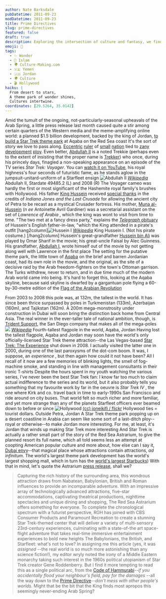 ```yaml
---
author: Nate Barksdale
pubDatetime: 2011-09-23
modDatetime: 2011-09-23
title: Prime Directives
slug: prime-directives
featured: false
draft: true
description: Exploring the intersection of culture and fantasy, we find Jordan's ambitious plan for a Star Trek-themed park.
emoji: 🚀
tags:
  - ✨ Wonder
  - 🌙 Islam
  - 🌍 Culture-Making.com
  - 🇾🇪 Yemen
  - 🇯🇴 Jordan
  - 🌍 Culture
  - 🎬 Hollywood
haiku: |
  From desert to stars,  
  A theme park of wonder shines,  
  Cultures intertwine.
coordinates: [29.5264, 35.0142]
---
```


Amid the tumult of the ongoing, not-particularly-seasonal upheavals of the Arab Spring, a little press release last month caused quite a stir among certain quarters of the Western media and the meme-amplifying online world: a planned $1.5 billion development, backed by the king of Jordan, [to build a Star Trek theme park](http://travel.usatoday.com/destinations/dispatches/post/2011/08/star-trek-theme-park-jordan-king-abdullah/413562/1) at Aqaba on the Red Sea coast
It's the sort of story we love to pass along. [Eccentric](http://en.wikipedia.org/wiki/Jerudong_Park) [ruler](http://www.dailymail.co.uk/news/article-1292682/Worlds-biggest-tent-Kazakhstan-Norman-Foster-builds-King-Among-Tents.html) of [small](http://en.wikipedia.org/wiki/Ryugyong_Hotel) [nation](http://en.wikipedia.org/wiki/Basilica_of_Our_Lady_of_Peace_of_Yamoussoukro) tied to [zany](http://en.wikipedia.org/wiki/Victory_Arch) [development](http://en.wikipedia.org/wiki/Fordl%C3%A2ndia) [ploy](https://www.google.com/search?q=%22ploy%22%20en.wikipedia.org). Even better, [Abdullah II](http://en.wikipedia.org/wiki/Abdullah_II_of_Jordan) is a noted Trekkie (perhaps even to the extent of insisting that the proper name is [Trekker](http://en.wikipedia.org/wiki/Trekkie#Trekkie_vs._Trekker)) who once, during his princely days, finagled a non-speaking appearance on an episode of the TV series _Star Trek: Voyager_. You can [watch it on YouTube](http://www.youtube.com/watch?v=Kmut6FJ1d4M), his royal highness's four seconds of futuristic fame, as he stands aglow in the jumpsuit-unitard-uniform of a Starfleet ensign
![Abdullah II](http://www.cardus.ca/assets/data/images/2011/2011-09-14-NBarksdale-Abdullah.jpg)
[_Wikipedia_](http://en.wikipedia.org/wiki/Abdullah_II_of_Jordan)
Abdullah II, Stardate 49485.2 (L) and 2008 (R)
The Voyager cameo was hardly the first or most significant of the Hashemite royal family's brushes with Hollywood. His father [King Hussein](http://en.wikipedia.org/wiki/Hussein_of_Jordan) received [special thanks](http://web.archive.org/web/20230721032456/https://www.imdb.com/name/nm0403965/) in the credits of _Indiana Jones and the Last Crusade_ for allowing the ancient city of Petra to be recast as a mystical Crusader fortress. His mother, [Muna al-Hussein](http://en.wikipedia.org/wiki/Princess_Muna_al-Hussein) (_n ee_ Antoinette Avril Gardiner) was a secretarial assistant on the set of _Lawrence of Arabia_ , which the king was wont to visit from time to time. "The two met at a fancy dress party," explains the [_Telegraph_ obituary](http://web.archive.org/web/20241228195515/https://www.telegraph.co.uk/news/obituaries/military-obituaries/army-obituaries/8239834/Lieutenant-Colonel-Tony-Gardiner.html) of Hussein's English father-in-law, "which the King attended in a pirate's outfit
[hang2column]![Hussein I](http://www.cardus.ca/assets/data/images/2011/2011-09-14-NBarksdale-Hussein.jpg)
[_Wikipedia_](http://en.wikipedia.org/wiki/File:KingHussain.JPG)
King Hussein I. (Not his pirate costume.)
[/hang2column]
Hussein's great-grandfather [Hussein bin Ali](http://en.wikipedia.org/wiki/Hussein_bin_Ali,_Sharif_of_Mecca) was played by Omar Sharif in the movie; his great-uncle Faisal by Alec Guinness. His grandfather, [Abdullah I](http://en.wikipedia.org/wiki/Abdullah_I_of_Jordan), wrote himself out of the movie by not getting along well with Lawrence in the first place
The setting for the putative theme park, the little town of [Aqaba](http://en.wikipedia.org/wiki/Aqaba) on the brief and barren Jordanian coast, had its own role in the movie, and the original, as the site of a decisive raid by the Arab freedom-fighters on the town's Ottoman garrison. The Turks withdrew, never to return, and in due time much of the modern Arab world came into being. It's hard to forget this, looking at the Aqaba skyline, because said skyline is dwarfed by a gargantuan pole flying a 60-by-30-metre edition of the [Flag of the Arabian Revolution](http://en.wikipedia.org/wiki/Aqaba_Flagpole)

From 2003 to 2008 this pole was, at 132m, the tallest in the world. It has since been thrice surpassed by poles in Turkmenistan (133m), Azerbaijan (160m), and Tajikstan (162m). A 200m mega-monstrosity under construction in Dubai will soon bring the distinction back home from Central Asia. The real winner in the ever-taller tale of national ambition, though, is [Trident Support](http://web.archive.org/web/20150221060531/http://trident-support.com/index.php), the San Diego company that makes all of the mega-poles
![](http://www.cardus.ca/assets/data/images/2011/2011-09-14-NBarksdale-Flagpole.jpg)
[_Wikipedia_](https://www.google.com/search?q=%22_Wikipedia_%22%20en.wikipedia.org)
Fourth-tallest flagpole in the world, Aqaba, Jordan
Having lost the tallest flagpole, Aqaba and Jordan may soon have the world's only officially-licensed Star Trek theme attraction--the Las Vegas-based [Star Trek: The Experience](http://en.wikipedia.org/wiki/Star_Trek:_The_Experience) shut down in 2008. I actually visited the latter one in 2000, during one of the last paroxysms of the dot-com boom. It was, I suppose, an _experience_ , but then again how could it not have been? All I recall of it now are a few memories of blinking lights, the smell of fog-machine smoke, and standing in line with management consultants in their ironic T-shirts
Despite the hours spent in my youth watching the various series, I've never been the best Star Trek fan: I know far too much to claim actual indifference to the series and its world, but it also probably tells you something that my favourite work by far in the oeuvre is _Star Trek IV_ , the one where Kirk and co. travel back in time to early-1990s San Francisco and ride around on city buses. That world felt so much richer and more familiar, and yet more strange than any of the planets Starfleet officers ever beamed down to before or since
![Hollywood](http://www.cardus.ca/assets/data/images/2011/2011-09-14-NBarksdale-Hollywood.jpg)
[(cc) joneikifi / flickr](http://www.flickr.com/photos/joneikifi/3273255333/sizes/z/in/photostream/)
Hollywood ties = tourist dollars. Outside Petra, Jordan
A Star Trek theme park popping up on a desert coastline in Arabia can seem like some sort of a last-ditch ploy--royal or otherwise--to make Jordan more interesting. For me, at least, it's Jordan that winds up making Star Trek more interesting
And Star Trek is actually a rather small part of the story of the Red Sea Astrarium, to give the planned resort its full name, which all told seems less an attempt at coopting American popular culture and more about, how else can I say it, [Dubai envy](http://en.wikipedia.org/wiki/Developments_in_Dubai)--that magical place whose attractions contain attractions, _ad infinitum_. The world's largest theme park development has the world's largest shopping mall, which in turn has the [world's largest Starbucks](https://www.google.com/search?q=%22world%27s%20largest%20Starbucks%22%20en.wikipedia.org))
With that in mind, let's quote the Astrarium [press release](https://www.facebook.com/media/set/?set=a.165721973491705.45357.114966435233926&type=1&closeTheater=1), shall we?

> Capturing the rich history of the surrounding area, this wondrous attraction draws from Nabatean, Babylonian, British and Roman influences to provide an incomparable adventure. With an impressive array of technologically advanced attractions, five-star accommodations, captivating theatrical productions, nighttime spectacles and unique dining and shopping, The Red Sea Astrarium offers something for everyone.
> To complete the chronological spectrum with a futurist perspective, RGH has joined with CBS Consumer Products and Paramount Recreation to create a stunning Star Trek-themed center that will deliver a variety of multi-sensory 23rd-century experiences, culminating with a state-of-the art space-flight adventure that takes real-time immersive entertainment experiences to bold new heights
> The Babylonians, the British, and Starfleet: what's not to love? In assigning me this article (yes, it was _assigned_ --the real world is so much more astonishing than any science fiction!), my editor wryly noted the irony of a Middle Eastern monarchy taking such interest in the 1960s political utopianism of Star Trek creator Gene Roddenberry. But I find it more tempting to read this as a single political arc, from the [Code of Hammurabi](http://en.wikipedia.org/wiki/Code_of_Hammurabi)--_if you accidentally flood your neighbour's field, pay for the damages_ --all the way down to the [Prime Directive](http://en.wikipedia.org/wiki/Prime_Directive)--_don't mess with other people's worlds_. Might that be the bit that the King finds most apropos this seemingly never-ending Arab Spring?
